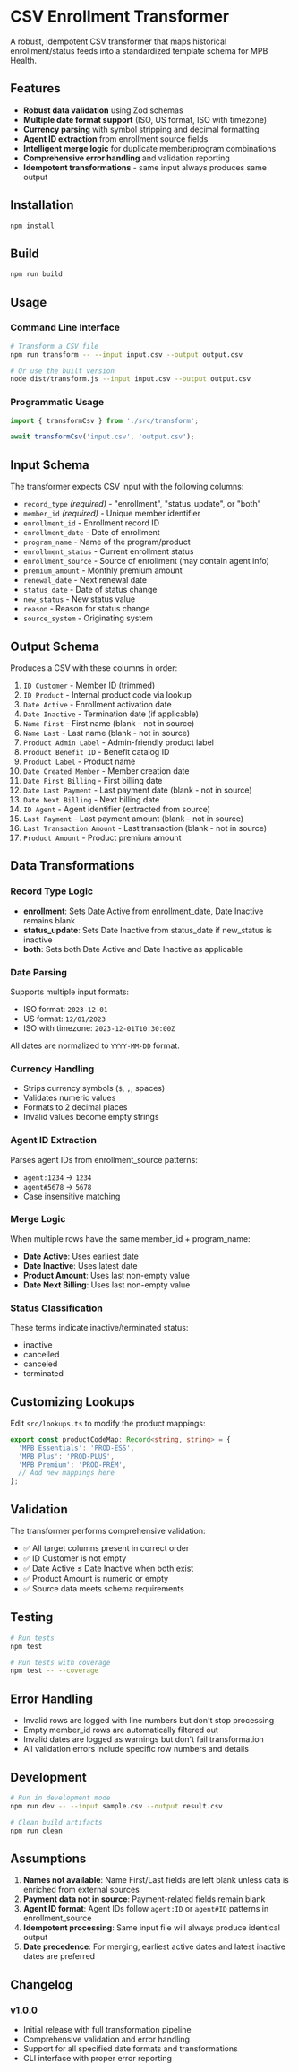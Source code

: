 # CSV Enrollment Transformer

A robust, idempotent CSV transformer that maps historical enrollment/status feeds into a standardized template schema for MPB Health.

## Features

- **Robust data validation** using Zod schemas
- **Multiple date format support** (ISO, US format, ISO with timezone)
- **Currency parsing** with symbol stripping and decimal formatting  
- **Agent ID extraction** from enrollment source fields
- **Intelligent merge logic** for duplicate member/program combinations
- **Comprehensive error handling** and validation reporting
- **Idempotent transformations** - same input always produces same output

## Installation

```bash
npm install
```

## Build

```bash
npm run build
```

## Usage

### Command Line Interface

```bash
# Transform a CSV file
npm run transform -- --input input.csv --output output.csv

# Or use the built version
node dist/transform.js --input input.csv --output output.csv
```

### Programmatic Usage

```typescript
import { transformCsv } from './src/transform';

await transformCsv('input.csv', 'output.csv');
```

## Input Schema

The transformer expects CSV input with the following columns:

- `record_type` *(required)* - "enrollment", "status_update", or "both"
- `member_id` *(required)* - Unique member identifier
- `enrollment_id` - Enrollment record ID
- `enrollment_date` - Date of enrollment
- `program_name` - Name of the program/product
- `enrollment_status` - Current enrollment status
- `enrollment_source` - Source of enrollment (may contain agent info)
- `premium_amount` - Monthly premium amount
- `renewal_date` - Next renewal date
- `status_date` - Date of status change
- `new_status` - New status value
- `reason` - Reason for status change
- `source_system` - Originating system

## Output Schema

Produces a CSV with these columns in order:

1. `ID Customer` - Member ID (trimmed)
2. `ID Product` - Internal product code via lookup
3. `Date Active` - Enrollment activation date
4. `Date Inactive` - Termination date (if applicable)
5. `Name First` - First name (blank - not in source)
6. `Name Last` - Last name (blank - not in source)
7. `Product Admin Label` - Admin-friendly product label
8. `Product Benefit ID` - Benefit catalog ID
9. `Product Label` - Product name
10. `Date Created Member` - Member creation date
11. `Date First Billing` - First billing date
12. `Date Last Payment` - Last payment date (blank - not in source)
13. `Date Next Billing` - Next billing date
14. `ID Agent` - Agent identifier (extracted from source)
15. `Last Payment` - Last payment amount (blank - not in source)
16. `Last Transaction Amount` - Last transaction (blank - not in source)
17. `Product Amount` - Product premium amount

## Data Transformations

### Record Type Logic

- **enrollment**: Sets Date Active from enrollment_date, Date Inactive remains blank
- **status_update**: Sets Date Inactive from status_date if new_status is inactive
- **both**: Sets both Date Active and Date Inactive as applicable

### Date Parsing

Supports multiple input formats:
- ISO format: `2023-12-01`
- US format: `12/01/2023`
- ISO with timezone: `2023-12-01T10:30:00Z`

All dates are normalized to `YYYY-MM-DD` format.

### Currency Handling

- Strips currency symbols (`$`, `,`, spaces)
- Validates numeric values
- Formats to 2 decimal places
- Invalid values become empty strings

### Agent ID Extraction

Parses agent IDs from enrollment_source patterns:
- `agent:1234` → `1234`
- `agent#5678` → `5678`
- Case insensitive matching

### Merge Logic

When multiple rows have the same member_id + program_name:
- **Date Active**: Uses earliest date
- **Date Inactive**: Uses latest date  
- **Product Amount**: Uses last non-empty value
- **Date Next Billing**: Uses last non-empty value

### Status Classification

These terms indicate inactive/terminated status:
- inactive
- cancelled  
- canceled
- terminated

## Customizing Lookups

Edit `src/lookups.ts` to modify the product mappings:

```typescript
export const productCodeMap: Record<string, string> = {
  'MPB Essentials': 'PROD-ESS',
  'MPB Plus': 'PROD-PLUS',
  'MPB Premium': 'PROD-PREM',
  // Add new mappings here
};
```

## Validation

The transformer performs comprehensive validation:

- ✅ All target columns present in correct order
- ✅ ID Customer is not empty
- ✅ Date Active ≤ Date Inactive when both exist
- ✅ Product Amount is numeric or empty
- ✅ Source data meets schema requirements

## Testing

```bash
# Run tests
npm test

# Run tests with coverage
npm test -- --coverage
```

## Error Handling

- Invalid rows are logged with line numbers but don't stop processing
- Empty member_id rows are automatically filtered out
- Invalid dates are logged as warnings but don't fail transformation
- All validation errors include specific row numbers and details

## Development

```bash
# Run in development mode
npm run dev -- --input sample.csv --output result.csv

# Clean build artifacts  
npm run clean
```

## Assumptions

1. **Names not available**: Name First/Last fields are left blank unless data is enriched from external sources
2. **Payment data not in source**: Payment-related fields remain blank
3. **Agent ID format**: Agent IDs follow `agent:ID` or `agent#ID` patterns in enrollment_source
4. **Idempotent processing**: Same input file will always produce identical output
5. **Date precedence**: For merging, earliest active dates and latest inactive dates are preferred

## Changelog

### v1.0.0
- Initial release with full transformation pipeline
- Comprehensive validation and error handling
- Support for all specified date formats and transformations
- CLI interface with proper error reporting